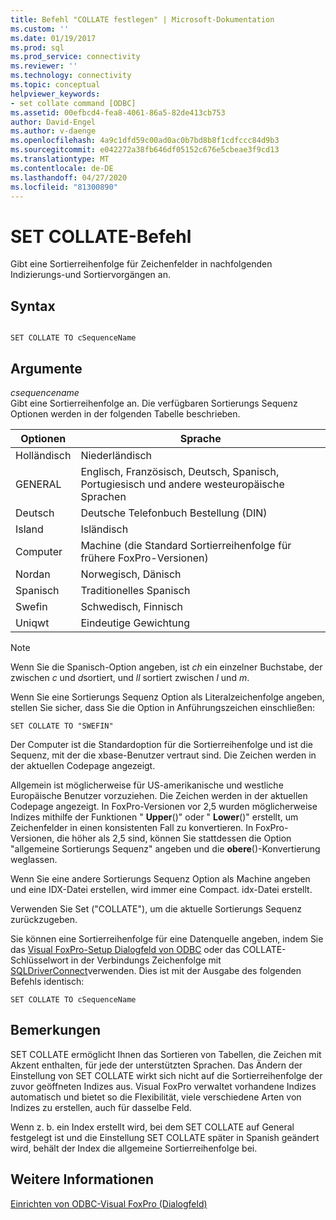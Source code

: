 ```yaml
---
title: Befehl "COLLATE festlegen" | Microsoft-Dokumentation
ms.custom: ''
ms.date: 01/19/2017
ms.prod: sql
ms.prod_service: connectivity
ms.reviewer: ''
ms.technology: connectivity
ms.topic: conceptual
helpviewer_keywords:
- set collate command [ODBC]
ms.assetid: 00efbcd4-fea8-4061-86a5-82de413cb753
author: David-Engel
ms.author: v-daenge
ms.openlocfilehash: 4a9c1dfd59c00ad0ac0b7bd8b8f1cdfccc84d9b3
ms.sourcegitcommit: e042272a38fb646df05152c676e5cbeae3f9cd13
ms.translationtype: MT
ms.contentlocale: de-DE
ms.lasthandoff: 04/27/2020
ms.locfileid: "81300890"
---
```

# <a name="set-collate-command"></a>SET COLLATE-Befehl
Gibt eine Sortierreihenfolge für Zeichenfelder in nachfolgenden Indizierungs-und Sortiervorgängen an.  
  
## <a name="syntax"></a>Syntax  
  
```  
  
SET COLLATE TO cSequenceName  
```  
  
## <a name="arguments"></a>Argumente  
 *csequencename*  
 Gibt eine Sortierreihenfolge an. Die verfügbaren Sortierungs Sequenz Optionen werden in der folgenden Tabelle beschrieben.  
  
|Optionen|Sprache|  
|-------------|--------------|  
|Holländisch|Niederländisch|  
|GENERAL|Englisch, Französisch, Deutsch, Spanisch, Portugiesisch und andere westeuropäische Sprachen|  
|Deutsch|Deutsche Telefonbuch Bestellung (DIN)|  
|Island|Isländisch|  
|Computer|Machine (die Standard Sortierreihenfolge für frühere FoxPro-Versionen)|  
|Nordan|Norwegisch, Dänisch|  
|Spanisch|Traditionelles Spanisch|  
|Swefin|Schwedisch, Finnisch|  
|Uniqwt|Eindeutige Gewichtung|  
  
> [!NOTE]  
>  Wenn Sie die Spanisch-Option angeben, ist *ch* ein einzelner Buchstabe, der zwischen *c* und *d*sortiert, und *ll* sortiert zwischen *l* und *m*.  
  
 Wenn Sie eine Sortierungs Sequenz Option als Literalzeichenfolge angeben, stellen Sie sicher, dass Sie die Option in Anführungszeichen einschließen:  
  
```  
SET COLLATE TO "SWEFIN"  
```  
  
 Der Computer ist die Standardoption für die Sortierreihenfolge und ist die Sequenz, mit der die xbase-Benutzer vertraut sind. Die Zeichen werden in der aktuellen Codepage angezeigt.  
  
 Allgemein ist möglicherweise für US-amerikanische und westliche Europäische Benutzer vorzuziehen. Die Zeichen werden in der aktuellen Codepage angezeigt. In FoxPro-Versionen vor 2,5 wurden möglicherweise Indizes mithilfe der Funktionen " **Upper**()" oder " **Lower**()" erstellt, um Zeichenfelder in einen konsistenten Fall zu konvertieren. In FoxPro-Versionen, die höher als 2,5 sind, können Sie stattdessen die Option "allgemeine Sortierungs Sequenz" angeben und die **obere**()-Konvertierung weglassen.  
  
 Wenn Sie eine andere Sortierungs Sequenz Option als Machine angeben und eine IDX-Datei erstellen, wird immer eine Compact. idx-Datei erstellt.  
  
 Verwenden Sie Set ("COLLATE"), um die aktuelle Sortierungs Sequenz zurückzugeben.  
  
 Sie können eine Sortierreihenfolge für eine Datenquelle angeben, indem Sie das [Visual FoxPro-Setup Dialogfeld von ODBC](../../odbc/microsoft/odbc-visual-foxpro-setup-dialog-box.md) oder das COLLATE-Schlüsselwort in der Verbindungs Zeichenfolge mit [SQLDriverConnect](../../odbc/microsoft/sqldriverconnect-visual-foxpro-odbc-driver.md)verwenden. Dies ist mit der Ausgabe des folgenden Befehls identisch:  
  
```  
SET COLLATE TO cSequenceName  
```  
  
## <a name="remarks"></a>Bemerkungen  
 SET COLLATE ermöglicht Ihnen das Sortieren von Tabellen, die Zeichen mit Akzent enthalten, für jede der unterstützten Sprachen. Das Ändern der Einstellung von SET COLLATE wirkt sich nicht auf die Sortierreihenfolge der zuvor geöffneten Indizes aus. Visual FoxPro verwaltet vorhandene Indizes automatisch und bietet so die Flexibilität, viele verschiedene Arten von Indizes zu erstellen, auch für dasselbe Feld.  
  
 Wenn z. b. ein Index erstellt wird, bei dem SET COLLATE auf General festgelegt ist und die Einstellung SET COLLATE später in Spanish geändert wird, behält der Index die allgemeine Sortierreihenfolge bei.  
  
## <a name="see-also"></a>Weitere Informationen  
 [Einrichten von ODBC-Visual FoxPro (Dialogfeld)](../../odbc/microsoft/odbc-visual-foxpro-setup-dialog-box.md)
